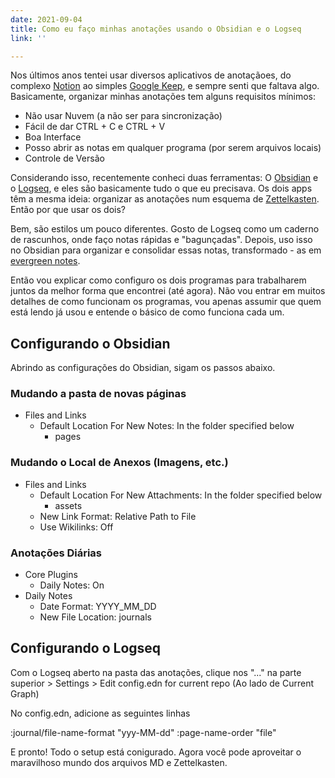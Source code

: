 ```yaml
---
date: 2021-09-04
title: Como eu faço minhas anotações usando o Obsidian e o Logseq
link: ''

---
```

Nos últimos anos tentei usar diversos aplicativos de anotaçãoes, do complexo [Notion](https://www.notion.so/) ao simples [Google Keep](https://keep.google.com/ "Google Keep"), e sempre senti que faltava algo. Basicamente, organizar minhas anotações tem alguns requisitos mínimos:

* Não usar Nuvem (a não ser para sincronização)
* Fácil de dar CTRL + C e CTRL + V
* Boa Interface
* Posso abrir as notas em qualquer programa (por serem arquivos locais)
* Controle de Versão

Considerando isso, recentemente conheci duas ferramentas: O [Obsidian](https://obsidian.md/ "Obsidian") e o [Logseq](https://logseq.com/ "Logseq"), e eles são basicamente tudo o que eu precisava. Os dois apps têm a mesma ideia: organizar as anotações num esquema de [Zettelkasten](https://en.wikipedia.org/wiki/Zettelkasten). Então por que usar os dois? 

Bem, são estilos um pouco diferentes. Gosto de Logseq como um caderno de rascunhos, onde faço notas rápidas e "bagunçadas". Depois, uso isso no Obsidian para organizar e consolidar essas notas, transformado - as em [evergreen notes](https://notes.andymatuschak.org/Evergreen_notes).

Então vou explicar como configuro os dois programas para trabalharem juntos da melhor forma que encontrei (até agora). Não vou entrar em muitos detalhes de como funcionam os programas, vou apenas assumir que quem está lendo já usou e entende o básico de como funciona cada um.

## Configurando o Obsidian

Abrindo as configurações do Obsidian, sigam os passos abaixo.

### Mudando a pasta de novas páginas

- Files and Links
	- Default Location For New Notes: In the folder specified below
    	- pages
        
### Mudando o Local de Anexos (Imagens, etc.)

- Files and Links
	- Default Location For New Attachments: In the folder specified below
    	- assets
    - New Link Format: Relative Path to File
    - Use Wikilinks: Off
    
### Anotações Diárias

- Core Plugins
	- Daily Notes: On
- Daily Notes
	- Date Format: YYYY_MM_DD
    - New File Location: journals
    
## Configurando o Logseq

Com o Logseq aberto na pasta das anotações, clique nos "..." na parte superior > Settings > Edit config.edn for current repo (Ao lado de Current Graph)

No config.edn, adicione as seguintes linhas

:journal/file-name-format "yyy-MM-dd"
:page-name-order "file"


E pronto! Todo o setup está conigurado. Agora você pode aproveitar o maravilhoso mundo dos arquivos MD e Zettelkasten.



